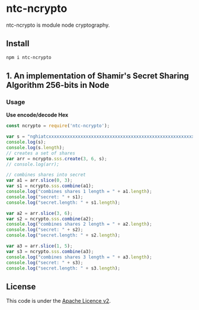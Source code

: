 # ntc-ncrypto
ntc-ncrypto is module node cryptography.  

## Install

```bash
npm i ntc-ncrypto
```

## 1. An implementation of Shamir's Secret Sharing Algorithm 256-bits in Node

### Usage
**Use encode/decode Hex**  
```js
const ncrypto = require('ntc-ncrypto');

var s = "nghiatcxxxxxxxxxxxxxxxxxxxxxxxxxxxxxxxxxxxxxxxxxxxxxxxxxxxxxxxxxxxxxxxxxxxxxxxxxxxxxxxxxxxxxxxxxxxxxxxxxxxxxx"
console.log(s);
console.log(s.length);
// creates a set of shares
var arr = ncrypto.sss.create(3, 6, s);
// console.log(arr);

// combines shares into secret
var a1 = arr.slice(0, 3);
var s1 = ncrypto.sss.combine(a1);
console.log("combines shares 1 length = " + a1.length);
console.log("secret: " + s1);
console.log("secret.length: " + s1.length);

var a2 = arr.slice(3, 6);
var s2 = ncrypto.sss.combine(a2);
console.log("combines shares 2 length = " + a2.length);
console.log("secret: " + s2);
console.log("secret.length: " + s2.length);

var a3 = arr.slice(1, 5);
var s3 = ncrypto.sss.combine(a3);
console.log("combines shares 3 length = " + a3.length);
console.log("secret: " + s3);
console.log("secret.length: " + s3.length);
```

## License
This code is under the [Apache Licence v2](https://www.apache.org/licenses/LICENSE-2.0).  
